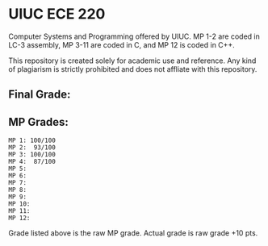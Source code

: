 # UIUC ECE 220

Computer Systems and Programming offered by UIUC. MP 1-2 are coded in LC-3 assembly, MP 3-11 are coded in C, and MP 12 is coded in C++.

This repository is created solely for academic use and reference. Any kind of plagiarism is strictly prohibited and does not affliate with this repository.

## Final Grade:

## MP Grades:

	MP 1: 100/100
	MP 2:  93/100
	MP 3: 100/100
	MP 4:  87/100
	MP 5:
	MP 6:
	MP 7:
	MP 8:
	MP 9:
	MP 10:
	MP 11:
	MP 12:

Grade listed above is the raw MP grade. Actual grade is raw grade +10 pts.